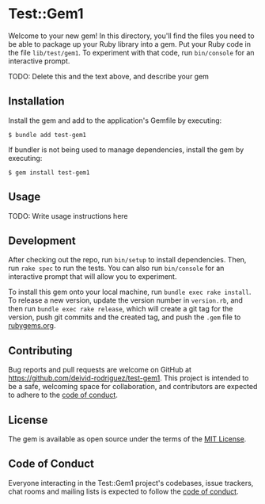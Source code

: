 # Test::Gem1

Welcome to your new gem! In this directory, you'll find the files you need to be able to package up your Ruby library into a gem. Put your Ruby code in the file `lib/test/gem1`. To experiment with that code, run `bin/console` for an interactive prompt.

TODO: Delete this and the text above, and describe your gem

## Installation

Install the gem and add to the application's Gemfile by executing:

    $ bundle add test-gem1

If bundler is not being used to manage dependencies, install the gem by executing:

    $ gem install test-gem1

## Usage

TODO: Write usage instructions here

## Development

After checking out the repo, run `bin/setup` to install dependencies. Then, run `rake spec` to run the tests. You can also run `bin/console` for an interactive prompt that will allow you to experiment.

To install this gem onto your local machine, run `bundle exec rake install`. To release a new version, update the version number in `version.rb`, and then run `bundle exec rake release`, which will create a git tag for the version, push git commits and the created tag, and push the `.gem` file to [rubygems.org](https://rubygems.org).

## Contributing

Bug reports and pull requests are welcome on GitHub at https://github.com/deivid-rodriguez/test-gem1. This project is intended to be a safe, welcoming space for collaboration, and contributors are expected to adhere to the [code of conduct](https://github.com/deivid-rodriguez/test-gem1/blob/main/CODE_OF_CONDUCT.md).

## License

The gem is available as open source under the terms of the [MIT License](https://opensource.org/licenses/MIT).

## Code of Conduct

Everyone interacting in the Test::Gem1 project's codebases, issue trackers, chat rooms and mailing lists is expected to follow the [code of conduct](https://github.com/deivid-rodriguez/test-gem1/blob/main/CODE_OF_CONDUCT.md).
